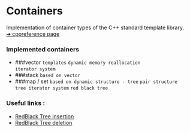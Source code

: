 # Containers
Implementation of container types of the C++ standard template library.  
[➜ cppreference page](https://en.cppreference.com/w/cpp/container)
 

### Implemented containers 
- ###vector
    `templates` 
    `dynamic memory reallocation`  
    `iterator system`
- ###stack 
    `based on vector`
- ###map / set 
    `based on dynamic structure - tree` `pair structure`  
    `tree iterator system` `red black tree`



### Useful links :
  - [RedBlack Tree insertion](https://www.geeksforgeeks.org/c-program-red-black-tree-insertion/)
  - [RedBlack Tree deletion](https://www.geeksforgeeks.org/red-black-tree-set-3-delete-2/)
